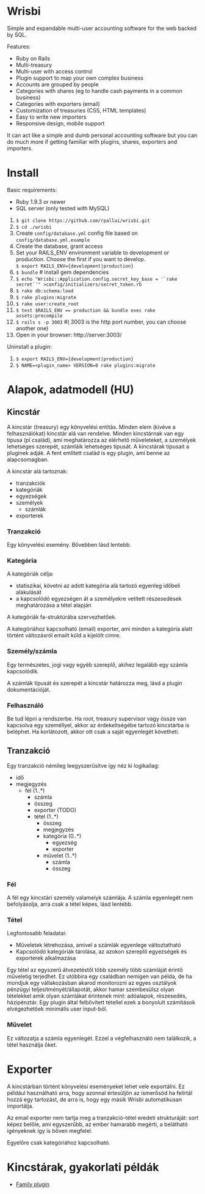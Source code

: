# Wrisbi
Simple and expandable multi-user accounting software for the web backed by SQL.

Features:

- Ruby on Rails
- Multi-treasury
- Multi-user with access control
- Plugin support to map your own complex business
- Accounts are grouped by people
- Categories with shares (eg to handle cash payments in a common business)
- Categories with exporters (email)
- Customization of treasuries (CSS, HTML templates)
- Easy to write new importers
- Responsive design, mobile support

It can act like a simple and dumb personal accounting software but you can do much more if getting familiar with plugins, shares, exporters and importers.

# Install
Basic requirements:
- Ruby 1.9.3 or newer
- SQL server (only tested with MySQL)

1. `$ git clone https://github.com/rpallai/wrisbi.git`
2. `$ cd ./wrisbi`
3. Create `config/database.yml` config file based on `config/database.yml.example`
4. Create the database, grant access
5. Set your RAILS_ENV environment variable to development or production. Choose the first if you want to develop.<br/>
`$ export RAILS_ENV={development|production}`
6. `$ bundle`                  # install gem dependencies
7. ``$ echo "Wrisbi::Application.config.secret_key_base = '`rake secret`'" >config/initializers/secret_token.rb``
8. `$ rake db:schema:load`
9. `$ rake plugins:migrate`
10. `$ rake user:create_root`
11. `$ test $RAILS_ENV == production && bundle exec rake assets:precompile`
12. `$ rails s -p 3003` #( 3003 is the http port number, you can choose another one)
13. Open in your browser: http://server:3003/

Uninstall a plugin:

1. `$ export RAILS_ENV={development|production}`
2. `$ NAME=<plugin_name> VERSION=0 rake plugins:migrate`

# Alapok, adatmodell (HU)

## Kincstár
A kincstár (treasury) egy könyvelési entitás. Minden elem (kivéve a felhasználókat) kincstár alá van rendelve. Minden kincstárnak van egy típusa (pl család), ami meghatározza az elérhető műveleteket, a személyek lehetséges szerepét, számláik lehetséges típusát. A kincstárak típusait a pluginek adják. A fent említett család is egy plugin, ami benne az alapcsomagban.

A kincstár alá tartoznak:
- tranzakciók
- kategóriák
- egyezségek
- személyek
  - számlák
- exporterek

### Tranzakció
Egy könyvelési esemény. Bővebben lásd lentebb.

### Kategória
A kategóriák célja:
- statiszikai, követni az adott kategória alá tartozó egyenleg időbeli alakulását
- a kapcsolódó egyezségen át a személyekre vetített részesedések meghatározása a tétel alapján

A kategóriák fa-struktúrába szervezhetőek.

A kategóriához kapcsolható (email) exporter, ami minden a kategória alatt történt változásról emailt küld a kijelölt címre.

### Személy/számla
Egy természetes, jogi vagy egyéb szereplő, akihez legalább egy számla kapcsolódik.

A számlák típusát és szerepét a kincstár határozza meg, lásd a plugin dokumentációját.

### Felhasználó
Be tud lépni a rendszerbe. Ha root, treasury supervisor vagy össze van kapcsolva egy személlyel, akkor az érdekeltségébe tartozó kincstárba is beléphet. Ha korlátozott, akkor ott csak a saját egyenlegét követheti.

## Tranzakció
Egy tranzakció némileg leegyszerűsítve így néz ki logikailag:

* idő
* megjegyzés
  * fél (1..*)
    * számla
    * összeg
    * exporter (TODO)
    * tétel (1..*)
      * összeg
      * megjegyzés
      * kategória (0..*)
        * egyezség
        * exporter
      * művelet (1..*)
        * számla
        * összeg

### Fél
A fél egy kincstári személy valamelyk számlája. A számla egyenlegét nem befolyásolja, arra csak a tétel képes, lásd lentebb.

### Tétel
Legfontosabb feladatai:

* Műveletek létrehozása, amivel a számlák egyenlege változtatható
* Kapcsolódó kategóriák tárolása, az azokon szereplő egyezségek és exporterek alkalmazása

Egy tétel az egyszerű átvezetéstől több személy több számláját érintő műveletig terjedhet. Ez utóbbira egy családban nemigen van példa, de ha mondjuk egy vállakozásban akarod monitorozni az egyes osztályok pénzügyi teljesítményét/állapotát, akkor hamar szembesülsz olyan tételekkel amik olyan számlákat érintenek mint: adóalapok, részesedés, házipénztár. Egy plugin által felbővített tétellel ezek a bonyolult számítások elvégezhetőek minimális user input-ból.

### Művelet
Ez változatja a számla egyenlegét. Ezzel a végfelhasználó nem találkozik, a tétel használja őket.

# Exporter
A kincstárban történt könyvelési eseményeket lehet vele exportálni. Ez például használható arra, hogy azonnal értesüljön az ismerősöd ha felírtál hozzá egy tartozást, de arra is, hogy egy másik Wrisbi automatikusan importálja.

Az email exporter nem tartja meg a tranzakció-tétel eredeti strukturáját: sort képez belőle, ami egyszerűbb, az ember hamarabb megérti, a belátható igényeknek így is bőven megfelel.

Egyelőre csak kategóriához kapcsolható.

# Kincstárak, gyakorlati példák
* [Family plugin](plugins/family/README.md)
